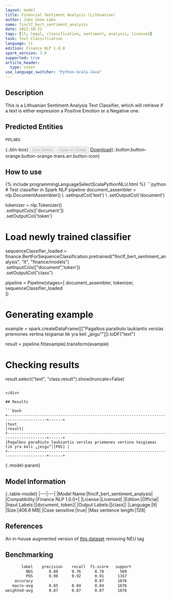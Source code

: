 ```yaml
---
layout: model
title: Financial Sentiment Analysis (Lithuanian)
author: John Snow Labs
name: finclf_bert_sentiment_analysis
date: 2022-10-22
tags: [lt, legal, classification, sentiment, analysis, licensed]
task: Text Classification
language: lt
edition: Finance NLP 1.0.0
spark_version: 3.0
supported: true
article_header:
  type: cover
use_language_switcher: "Python-Scala-Java"
---
```


## Description

This is a Lithuanian Sentiment Analysis Text Classifier, which will retrieve if a text is either expression a Positive Emotion or a Negative one.

## Predicted Entities

`POS`,`NEG`

{:.btn-box}
<button class="button button-orange" disabled>Live Demo</button>
<button class="button button-orange" disabled>Open in Colab</button>
[Download](https://s3.amazonaws.com/auxdata.johnsnowlabs.com/finance/models/finclf_bert_sentiment_analysis_lt_1.0.0_3.0_1666475378253.zip){:.button.button-orange.button-orange-trans.arr.button-icon}

## How to use



<div class="tabs-box" markdown="1">
{% include programmingLanguageSelectScalaPythonNLU.html %}
```python
# Test classifier in Spark NLP pipeline
document_assembler = nlp.DocumentAssembler() \
    .setInputCol('text') \
    .setOutputCol('document')

tokenizer = nlp.Tokenizer() \
    .setInputCols(['document']) \
    .setOutputCol('token')

# Load newly trained classifier
sequenceClassifier_loaded = finance.BertForSequenceClassification.pretrained("finclf_bert_sentiment_analysis", "lt", "finance/models")\
  .setInputCols(["document",'token'])\
  .setOutputCol("class")

pipeline = Pipeline(stages=[
    document_assembler, 
    tokenizer,
    sequenceClassifier_loaded    
])

# Generating example
example = spark.createDataFrame([["Pagalbos paraðiuto laukiantis verslas priemones vertina teigiamai  tik yra keli „jeigu“"]]).toDF("text")

result = pipeline.fit(example).transform(example)

# Checking results
result.select("text", "class.result").show(truncate=False)
```

</div>

## Results

```bash
+---------------------------------------------------------------------------------------+------+
|text                                                                                   |result|
+---------------------------------------------------------------------------------------+------+
|Pagalbos paraðiuto laukiantis verslas priemones vertina teigiamai  tik yra keli „jeigu“|[POS] |
+---------------------------------------------------------------------------------------+------+
```

{:.model-param}
## Model Information

{:.table-model}
|---|---|
|Model Name:|finclf_bert_sentiment_analysis|
|Compatibility:|Finance NLP 1.0.0+|
|License:|Licensed|
|Edition:|Official|
|Input Labels:|[document, token]|
|Output Labels:|[class]|
|Language:|lt|
|Size:|406.6 MB|
|Case sensitive:|true|
|Max sentence length:|128|

## References

An in-house augmented version of [this dataset](https://www.kaggle.com/datasets/rokastrimaitis/lithuanian-financial-news-dataset-and-bigrams?select=dataset%28original%29.csv) removing NEU tag

## Benchmarking

```bash
       label    precision    recall  f1-score   support
         NEG       0.80      0.76      0.78       509
         POS       0.90      0.92      0.91      1167
    accuracy        -         -        0.87      1676
   macro-avg       0.85      0.84      0.84      1676
weighted-avg       0.87      0.87      0.87      1676
```
